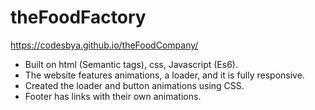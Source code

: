 # theFoodFactory
https://codesbya.github.io/theFoodCompany/
- Built on html (Semantic tags), css, Javascript (Es6).
- The website features animations, a loader, and it is fully responsive.
- Created the loader and button animations using CSS.
- Footer has links with their own animations.
